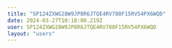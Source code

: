```yaml
---
title: "SP124ZXWG28W9JP8R6JTQE4RV780F15RV54PX6WQD"
date: 2024-03-27T10:18:00.219Z
user: SP124ZXWG28W9JP8R6JTQE4RV780F15RV54PX6WQD
layout: "users"
---
```

    